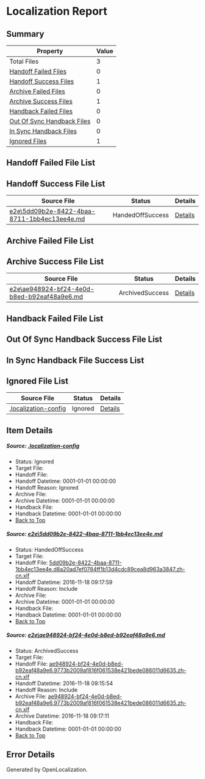 # <a name='report-top'></a> Localization Report

## Summary
 Property | Value 
 -------- | ----- 
 Total Files | 3
[ Handoff Failed Files ](#handoff-failed-list)| 0
[ Handoff Success Files ](#handoff-success-list)| 1
[ Archive Failed Files ](#archive-failed-list)| 0
[ Archive Success Files ](#archive-success-list)| 1
[ Handback Failed Files ](#handback-failed-list)| 0
[ Out Of Sync Handback Files ](#outofsync-handback-success-list)| 0
[ In Sync Handback Files ](#insync-handback-success-list)| 0
[ Ignored Files ](#ignored-list)| 1

## <a name='handoff-failed-list'></a> Handoff Failed File List

## <a name='handoff-success-list'></a> Handoff Success File List
 Source File | Status | Details 
 ----------- | ------ | ------- 
 [e2e\5dd09b2e-8422-4baa-8711-1bb4ec13ee4e.md](https://github.com/OpenLocalizationTestOrg/ol-test0/blob/3557617bca46fbc9d4936019953e91f8553232b4/e2e/5dd09b2e-8422-4baa-8711-1bb4ec13ee4e.md) | HandedOffSuccess | [Details](#474e03f387c2d3728ee5f41daefece639a01d9471)

## <a name='archive-failed-list'></a> Archive Failed File List

## <a name='archive-success-list'></a> Archive Success File List
 Source File | Status | Details 
 ----------- | ------ | ------- 
 [e2e\ae948924-bf24-4e0d-b8ed-b92eaf48a9e6.md](https://github.com/OpenLocalizationTestOrg/ol-test0/blob/07dbcb19d5f3bf59f905e0db6e77283a2edbca05/e2e/ae948924-bf24-4e0d-b8ed-b92eaf48a9e6.md) | ArchivedSuccess | [Details](#ee621319f4e915ab1800b5a572406b5b9a23231a2)

## <a name='handback-failed-list'></a> Handback Failed File List

## <a name='outofsync-handback-success-list'></a> Out Of Sync Handback Success File List

## <a name='insync-handback-success-list'></a> In Sync Handback File Success List

## <a name='ignored-list'></a> Ignored File List
 Source File | Status | Details 
 ----------- | ------ | ------- 
 [.localization-config](https://github.com/OpenLocalizationTestOrg/ol-test0/blob/3557617bca46fbc9d4936019953e91f8553232b4/.localization-config) | Ignored | [Details](#c268a05ecaa7ec85942ed632c29928ee5bd6da8d0)

## Item Details
##### <a name='c268a05ecaa7ec85942ed632c29928ee5bd6da8d0'></a> Source: [.localization-config](https://github.com/OpenLocalizationTestOrg/ol-test0/blob/3557617bca46fbc9d4936019953e91f8553232b4/.localization-config)
* Status: Ignored
* Target File: 
* Handoff File: 
* Handoff Datetime: 0001-01-01 00:00:00
* Handoff Reason: Ignored
* Archive File: 
* Archive Datetime: 0001-01-01 00:00:00
* Handback File: 
* Handback Datetime: 0001-01-01 00:00:00
* [Back to Top](#report-top)

##### <a name='474e03f387c2d3728ee5f41daefece639a01d9471'></a> Source: [e2e\5dd09b2e-8422-4baa-8711-1bb4ec13ee4e.md](https://github.com/OpenLocalizationTestOrg/ol-test0/blob/3557617bca46fbc9d4936019953e91f8553232b4/e2e/5dd09b2e-8422-4baa-8711-1bb4ec13ee4e.md)
* Status: HandedOffSuccess
* Target File: 
* Handoff File: [5dd09b2e-8422-4baa-8711-1bb4ec13ee4e.d8a20ad7ef0784ff1b13d4cdc89cea8d963a3847.zh-cn.xlf](https://github.com/OpenLocalizationTestOrg/ol-test0-handoff/blob/e8e82f9ecac1f72aad9e0686eaad893ce726157b/ol-handoff/OpenLocalizationTestOrg/ol-test0-zhcn/shujia/mt/5dd09b2e-8422-4baa-8711-1bb4ec13ee4e.d8a20ad7ef0784ff1b13d4cdc89cea8d963a3847.zh-cn.xlf)
* Handoff Datetime: 2016-11-18 09:17:59
* Handoff Reason: Include
* Archive File: 
* Archive Datetime: 0001-01-01 00:00:00
* Handback File: 
* Handback Datetime: 0001-01-01 00:00:00
* [Back to Top](#report-top)

##### <a name='ee621319f4e915ab1800b5a572406b5b9a23231a2'></a> Source: [e2e\ae948924-bf24-4e0d-b8ed-b92eaf48a9e6.md](https://github.com/OpenLocalizationTestOrg/ol-test0/blob/07dbcb19d5f3bf59f905e0db6e77283a2edbca05/e2e/ae948924-bf24-4e0d-b8ed-b92eaf48a9e6.md)
* Status: ArchivedSuccess
* Target File: 
* Handoff File: [ae948924-bf24-4e0d-b8ed-b92eaf48a9e6.9773b2009af816f061538e421bede086011d6635.zh-cn.xlf](https://github.com/OpenLocalizationTestOrg/ol-test0-handoff/blob/740052a261182c243a051cc888e5b9fad5f73595/ol-handoff/OpenLocalizationTestOrg/ol-test0-zhcn/shujia/ht/ae948924-bf24-4e0d-b8ed-b92eaf48a9e6.9773b2009af816f061538e421bede086011d6635.zh-cn.xlf)
* Handoff Datetime: 2016-11-18 09:15:54
* Handoff Reason: Include
* Archive File: [ae948924-bf24-4e0d-b8ed-b92eaf48a9e6.9773b2009af816f061538e421bede086011d6635.zh-cn.xlf](https://github.com/OpenLocalizationTestOrg/ol-test0-handoff/blob/81fc065cbbcb7e6f95a2e58d92713db7b2cca306/ol-archive/OpenLocalizationTestOrg/ol-test0-zhcn/shujia/ht/ae948924-bf24-4e0d-b8ed-b92eaf48a9e6.9773b2009af816f061538e421bede086011d6635.zh-cn.xlf)
* Archive Datetime: 2016-11-18 09:17:11
* Handback File: 
* Handback Datetime: 0001-01-01 00:00:00
* [Back to Top](#report-top)


## Error Details

Generated by OpenLocalization.
